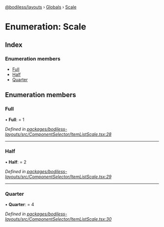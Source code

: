 [@bodiless/layouts](../README.md) › [Globals](../globals.md) › [Scale](scale.md)

# Enumeration: Scale

## Index

### Enumeration members

* [Full](scale.md#full)
* [Half](scale.md#half)
* [Quarter](scale.md#quarter)

## Enumeration members

###  Full

• **Full**: = 1

*Defined in [packages/bodiless-layouts/src/ComponentSelector/ItemListScale.tsx:28](https://github.com/johnsonandjohnson/Bodiless-JS/blob/58b4e21/packages/bodiless-layouts/src/ComponentSelector/ItemListScale.tsx#L28)*

___

###  Half

• **Half**: = 2

*Defined in [packages/bodiless-layouts/src/ComponentSelector/ItemListScale.tsx:29](https://github.com/johnsonandjohnson/Bodiless-JS/blob/58b4e21/packages/bodiless-layouts/src/ComponentSelector/ItemListScale.tsx#L29)*

___

###  Quarter

• **Quarter**: = 4

*Defined in [packages/bodiless-layouts/src/ComponentSelector/ItemListScale.tsx:30](https://github.com/johnsonandjohnson/Bodiless-JS/blob/58b4e21/packages/bodiless-layouts/src/ComponentSelector/ItemListScale.tsx#L30)*
